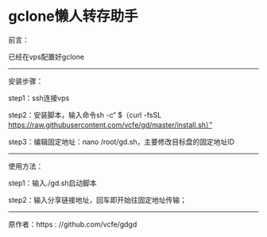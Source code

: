 # gclone懒人转存助手

前言：

已经在vps配置好gclone
<hr />
安装步骤：

step1：ssh连接vps

step2：安装脚本，输入命令sh -c“ $（curl -fsSL https://raw.githubusercontent.com/vcfe/gd/master/install.sh）”

step3：编辑固定地址：nano /root/gd.sh，主要修改目标盘的固定地址ID
<hr />
使用方法：

step1：输入./gd.sh启动脚本

step2：输入分享链接地址，回车即开始往固定地址传输；
<hr />
原作者：https : //github.com/vcfe/gdgd
